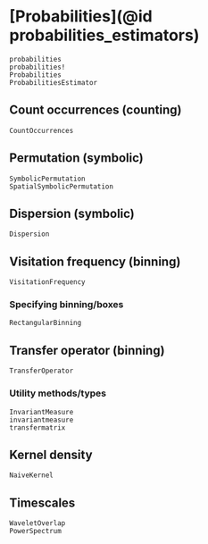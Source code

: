 # [Probabilities](@id probabilities_estimators)

```@docs
probabilities
probabilities!
Probabilities
ProbabilitiesEstimator
```

## Count occurrences (counting)

```@docs
CountOccurrences
```

## Permutation (symbolic)

```@docs
SymbolicPermutation
SpatialSymbolicPermutation
```

## Dispersion (symbolic)

```@docs
Dispersion
```

## Visitation frequency (binning)

```@docs
VisitationFrequency
```

### Specifying binning/boxes

```@docs
RectangularBinning
```

## Transfer operator (binning)

```@docs
TransferOperator
```

### Utility methods/types

```@docs
InvariantMeasure
invariantmeasure
transfermatrix
```

## Kernel density

```@docs
NaiveKernel
```

## Timescales

```@docs
WaveletOverlap
PowerSpectrum
```
